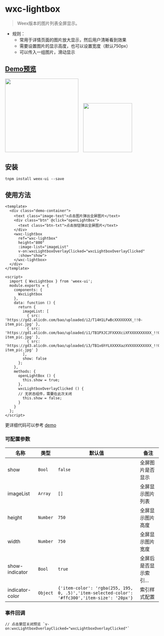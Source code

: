# wxc-lightbox 

> Weex版本的图片列表全屏显示。

- 规则：
    - 常用于详情页面的图片放大显示，然后用户清晰看到效果
    - 需要设置图片的显示高度，也可以设置宽度（默认750px）
    - 可以传入一组图片，滑动显示
    
## [Demo预览](https://h5.m.taobao.com/trip/wxc-lightbox/index.html?_wx_tpl=https%3A%2F%2Fh5.m.taobao.com%2Ftrip%2Fwxc-lightbox%2Fdemo%2Findex.native-min.js)
<img src="https://gw.alipayobjects.com/zos/rmsportal/hIuWGAJPqMZTiqnPZSRf.gif" width="240"/>&nbsp;&nbsp;&nbsp;&nbsp;<img src="http://gtms04.alicdn.com/tfs/TB1BGPdSpXXXXajaVXXXXXXXXXX-200-200.png" width="160"/>

## 安装

```
tnpm install weex-ui --save

```

## 使用方法

```
<template>
  <div class="demo-container">
    <text class="image-text">点击图片弹出全屏图片</text>
    <div class="btn" @click="openLightBox">
      <text class="btn-txt">点击按钮弹出全屏图片</text>
    </div>
    <wxc-lightbox
      ref="wxc-lightbox"
      height="800"
      :image-list="imageList"
      v-on:wxcLightboxOverlayClicked="wxcLightboxOverlayClicked"
      :show="show">
    </wxc-lightbox>
  </div>
</template>

<script>
  import { WxcLightbox } from 'weex-ui';
  module.exports = {
    components: {
      WxcLightbox
    },
    data: function () {
      return {
        imageList: [
          { src: 'https://gd2.alicdn.com/bao/uploaded/i2/T14H1LFwBcXXXXXXXX_!!0-item_pic.jpg' },
          { src: 'https://gd1.alicdn.com/bao/uploaded/i1/TB1PXJCJFXXXXciXFXXXXXXXXXX_!!0-item_pic.jpg' },
          { src: 'https://gd3.alicdn.com/bao/uploaded/i3/TB1x6hYLXXXXXazXVXXXXXXXXXX_!!0-item_pic.jpg' }
        ],
        show: false
      };
    },
    methods: {
      openLightBox () {
        this.show = true;
      },
      wxcLightboxOverlayClicked () {
      // 无状态组件，需要在此次关闭
        this.show = false;
      }
    }
  };
</script>
```

更详细代码可以参考 [demo](https://github.com/alibaba/weex-ui/blob/master/example/lightbox/index.vue)

### 可配置参数

| 名称      | 类型     | 默认值   | 备注  |
|-------------|------------|--------|-----|
| show | `Bool` | `false` | 全屏图片是否显示 |
| imageList | `Array` | `[]` | 全屏显示图片列表 |
| height | `Number` | `750` | 全屏显示图片高度 |
| width | `Number` | `750` | 全屏显示图片宽度 |
| show-indicator | `Bool` | `true` |全屏后是否显示索引...|
| indicator-color | `Object` | `{'item-color': 'rgba(255, 195, 0, .5)','item-selected-color': '#ffc300','item-size': '20px'}` |索引样式配置|


### 事件回调

```
// 点击蒙层关闭预览 `v-on:wxcLightboxOverlayClicked="wxcLightboxOverlayClicked"`
```

